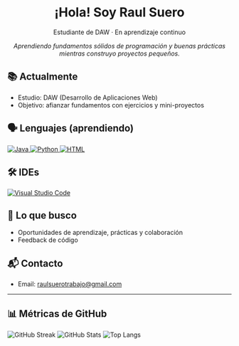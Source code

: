 <h1 align="center">¡Hola! Soy Raul Suero</h1>
<p align="center">
  Estudiante de DAW · En aprendizaje continuo
</p>

<p align="center">
  <em>Aprendiendo fundamentos sólidos de programación y buenas prácticas mientras construyo proyectos pequeños.</em>
</p>

## 📚 Actualmente
- Estudio: DAW (Desarrollo de Aplicaciones Web)
- Objetivo: afianzar fundamentos con ejercicios y mini-proyectos

## 🗣️ Lenguajes (aprendiendo)
<p align="left">
  <!-- Java -->
  <a href="#">
    <img alt="Java" src="https://img.shields.io/badge/Java-%23ED8B00.svg?logo=openjdk&logoColor=white">
  </a>
  <!-- Python -->
  <a href="#">
    <img alt="Python" src="https://img.shields.io/badge/Python-3776AB?logo=python&logoColor=fff">
  </a>
  <!-- HTML -->
  <a href="#">
    <img alt="HTML" src="https://img.shields.io/badge/HTML-%23E34F26.svg?logo=html5&logoColor=white">
  </a>
</p>

## 🛠️ IDEs
<p align="left">
  <!-- VS Code -->
  <a href="#">
    <img alt="Visual Studio Code" src="https://custom-icon-badges.demolab.com/badge/Visual%20Studio%20Code-0078d7.svg?logo=vsc&logoColor=white">
  </a>
</p>

## 🧭 Lo que busco
- Oportunidades de aprendizaje, prácticas y colaboración
- Feedback de código

## 📬 Contacto
- Email: raulsuerotrabajo@gmail.com

---

## 📊 Métricas de GitHub

![GitHub Streak](https://streak-stats.demolab.com?user=Suerooo&theme=transparent&hide_border=true)
![GitHub Stats](https://github-readme-stats.vercel.app/api?username=Suerooo&show_icons=true&theme=transparent&hide_border=true)
![Top Langs](https://github-readme-stats.vercel.app/api/top-langs/?username=Suerooo&layout=compact&theme=transparent&hide_border=true)
